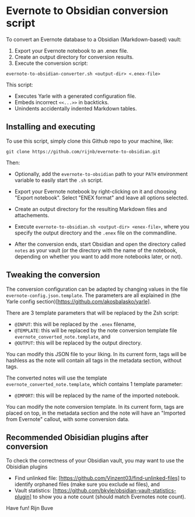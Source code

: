 # Evernote to Obsidian conversion script

To convert an Evernote database to a Obsidian (Markdown-based) vault:

1. Export your Evernote notebook to an .enex file.
2. Create an output directory for conversion results.
3. Execute the conversion script:

```
evernote-to-obsidian-converter.sh <output-dir> <.enex-file>
```

This script:

* Executes Yarle with a generated configuration file.
* Embeds incorrect `<<...>>` in backticks.
* Unindents accidentally indented Markdown tables.

## Installing and executing

To use this script, simply clone this Github repo to your
machine, like:

```
git clone https://github.com/rijnb/evernote-to-obsidian.git
```

Then:

- Optionally, add the `evernote-to-obsidian` path to your `PATH` environment
variable to easily start the `.sh` script.

- Export your Evernote notebook by right-clicking on it and choosing
"Export notebook". Select "ENEX format" and leave all options selected.

- Create an output directory for the resulting Markdown files and
attachements.

- Execute `evernote-to-obsidian.sh <output-dir> <enex-file>`, where you specify the
output directory and the `.enex` file on the commandline.

- After the conversion ends, start Obsidian and open the directory called
`notes` as your vault (or the directory with the name of the notebook, depending
on whether you want to add more notebooks later, or not).

## Tweaking the conversion

The conversion configuration can be adapted by changing values in the file
`evernote-config.json.template`. The parameters are all explained in (the Yarle config section)[https://github.com/akosbalasko/yarle].

There are 3 template parameters that will be replaced by the Zsh script:

- `@INPUT`: this will be replaced by the `.enex` filename,
- `@TEMPLATE`: this will be replaced by the note conversion template file `evernote_converted_note.template`, and
- `@OUTPUT`: this will be replaced by the output directory.

You can modify this JSON file to your liking. In its current form, tags will be hashless
as the note will contain all tags in the metadata section, without tags.

The converted notes will use the template `evernote_converted_note.template`, which contains 1 template parameter:

- `@IMPORT`: this will be replaced by the name of the imported notebook.

You can modify the note conversion template. In its current form, tags are placed on top, in the metadata section and the note will have an "Imported from Evernote" callout, with some conversion data.

## Recommended Obisidian plugins after conversion

To check the correctness of your Obsidian vault, you may want to use the
Obisidian plugins 
- Find unlinked file: [https://github.com/Vinzent03/find-unlinked-files] to identify orphaned files (make sure you exclude `md` files), and
- Vault statistics: [https://github.com/bkyle/obsidian-vault-statistics-plugin] to show you a note count (should match Evernotes note count).

Have fun!
Rijn Buve
